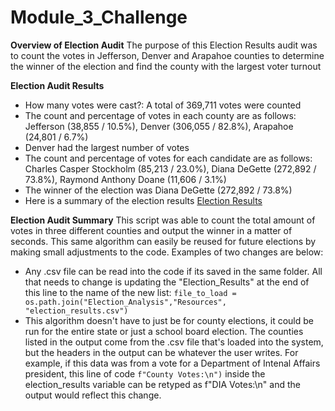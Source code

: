 # Module_3_Challenge
**Overview of Election Audit**
The purpose of this Election Results audit was to count the votes in Jefferson, Denver and Arapahoe counties to determine the winner of the election and find the county with the largest voter turnout

**Election Audit Results**
- How many votes were cast?: A total of 369,711 votes were counted
- The count and percentage of votes in each county are as follows: Jefferson (38,855 / 10.5%), Denver (306,055 / 82.8%), Arapahoe (24,801 / 6.7%)
- Denver had the largest number of votes
- The count and percentage of votes for each candidate are as follows: Charles Casper Stockholm (85,213 / 23.0%), Diana DeGette (272,892 / 73.8%), Raymond Anthony Doane (11,606 / 3.1%)
- The winner of the election was Diana DeGette (272,892 / 73.8%)
- Here is a summary of the election results [Election Results]("C:\Users\jvanv\Election_Analysis\analysis\election_results.txt")

**Election Audit Summary**
This script was able to count the total amount of votes in three different counties and output the winner in a matter of seconds. This same algorithm can easily be reused for future elections by making small adjustments to the code. Examples of two changes are below:
- Any .csv file can be read into the code if its saved in the same folder. All that needs to change is updating the "Election_Results" at the end of this line to the name of the new list: `file_to_load = os.path.join("Election_Analysis","Resources", "election_results.csv")`
- This algorithm doesn't have to just be for county elections, it could be run for the entire state or just a school board election. The counties listed in the output come from the .csv file that's loaded into the system, but the headers in the output can be whatever the user writes. For example, if this data was from a vote for a Department of Intenal Affairs president, this line of code `f"County Votes:\n")` inside the election_results variable can be retyped as f"DIA Votes:\n" and the output would reflect this change.
